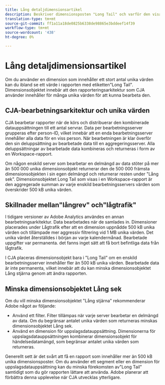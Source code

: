 ```yaml
---
title: Lång detaljdimensionsartikel
description: Beskriver dimensionsposten "Long Tail" och varför den visas i rapporter.
translation-type: tm+mt
source-git-commit: ff1a11a18de0825b6338de98865e3bddeef14f39
workflow-type: tm+mt
source-wordcount: '438'
ht-degree: 0%

---
```



# Lång detaljdimensionsartikel

Om du använder en dimension som innehåller ett stort antal unika värden kan du ibland se ett värde i rapporten med etiketten&quot;Long Tail&quot;. Dimensionsobjektet innebär att den rapporteringsarkitektur som CJA använder innehåller för många unika värden för att kunna bearbeta den.

## CJA-bearbetningsarkitektur och unika värden

CJA bearbetar rapporter när de körs och distribuerar den kombinerade datauppsättningen till ett antal servrar. Data per bearbetningsserver grupperas efter person-ID, vilket innebär att en enda bearbetningsserver innehåller alla data för en viss person. När bearbetningen är klar överför den sin deluppsättning av bearbetade data till en aggregeringsserver. Alla deluppsättningar av bearbetade data kombineras och returneras i form av en Workspace-rapport.

Om någon enskild server som bearbetar en delmängd av data stöter på mer än 500 000 unika dimensionsobjekt returnerar den de 500 000 främsta dimensionsobjekten i sin egen delmängd och returnerar resten under &quot;Lång sek&quot;. Dimensionsobjektet Long Tail som visas i en Workspace-rapport är den aggregerade summan av varje enskild bearbetningsservers värden som överskrider 500 kB unika värden.

## Skillnader mellan&quot;långrev&quot; och&quot;lågtrafik&quot;

I tidigare versioner av Adobe Analytics användes en annan bearbetningsarkitektur. Data bearbetades när de samlades in. Dimensioner placerades under Lågtrafik efter att en dimension uppnådde 500 kB unika värden och tillämpade mer aggressiv filtrering vid 1 MB unika värden. Det unika värdet återställdes i början av varje kalendermånad. Bearbetade uppgifter var permanenta. det fanns inget sätt att få bort befintliga data från lågtrafik.

I CJA placeras dimensionsobjekt bara i &quot;Long Tail&quot; om en enskild bearbetningsserver innehåller fler än 500 kB unika värden. Bearbetade data är inte permanenta, vilket innebär att du kan minska dimensionsobjektet Lång stjärna genom att ändra rapporten.

## Minska dimensionsobjektet Lång sek

Om du vill minska dimensionsobjektet &quot;Lång stjärna&quot; rekommenderar Adobe något av följande:

* Använd ett filter. Filter tillämpas när varje server bearbetar en delmängd av data. Om du begränsar antalet unika värden som returneras minskas dimensionsobjektet Lång sek.
* Använd en dimension för uppslagsdatauppsättning. Dimensionerna för uppslagsdatauppsättningen kombinerar dimensionsobjekt för händelsedatamängd, som begränsar antalet unika värden som returneras.

Generellt sett är det svårt att få en rapport som innehåller mer än 500 kB unika dimensionsposter. Om du använder ett segment eller en dimension för uppslagsdatauppsättning kan du minska förekomsten av&quot;Long Tail&quot; samtidigt som du gör rapporten lättare att använda. Adobe planerar att förbättra denna upplevelse när CJA utvecklas ytterligare.
